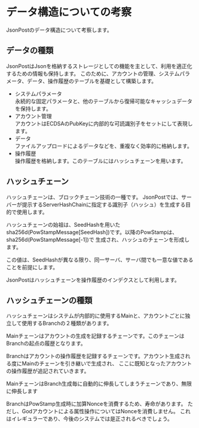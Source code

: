 # データ構造についての考察

JsonPostのデータ構造について考察します。


## データの種類

JsonPostはJsonを格納するストレージとしての機能を主として、利用を適正化するための情報も保持します。
このために、アカウントの管理、システムパラメータ、データ、操作履歴のテーブルを基礎として構築します。


- システムパラメータ  
  永続的な固定パラメータと、他のテーブルから復帰可能なキャッシュデータを保持します。
- アカウント管理  
  アカウントはECDSAのPubKeyに内部的な可読識別子をセットにして表現します。
- データ  
  ファイルアップロードによるデータなどを、重複なく効率的に格納します。
- 操作履歴  
  操作履歴を格納します。このテーブルにはハッシュチェーンを用います。


## ハッシュチェーン

ハッシュチェーンは、ブロックチェーン技術の一種です。
JsonPostでは、サーバーが提示するServerHashChainに指定する識別子（ハッシュ）を生成する目的で使用します。

ハッシュチェーンの始祖は、SeedHashを用いたsha256d(PowStampMessage[SeedHash])です。以降のPowStampは、sha256d(PowStampMessage[-1])で
生成され、ハッシュのチェーンを形成します。

この値は、SeedHashが異なる限り、同一サーバ、サーバ間でも一意な値であることを前提にします。


JsonPostはハッシュチェーンを操作履歴のインデクスとして利用します。

## ハッシュチェーンの種類

ハッシュチェーンはシステムが内部的に使用するMainと、アカウントごとに独立して使用するBranchの２種類があります。


Mainチェーンはアカウントの生成を記録するチェーンです。このチェーンはBranchの起点の履歴となります。

Branchはアカウントの操作履歴を記録するチェーンです。アカウント生成される度にMainのチェーンを引き継いで生成され、
ここに既知となったアカウントの操作履歴が追記されていきます。


MainチェーンはBranch生成毎に自動的に伸長してしまうチェーンであり、無限に伸長します

BranchはPowStamp生成時に加算Nonceを消費するため、寿命があります。
ただし、Godアカウントによる属性操作についてはNonceを消費しません。
これはイレギュラーであり、今後のシステムでは是正されるべきでしょう。